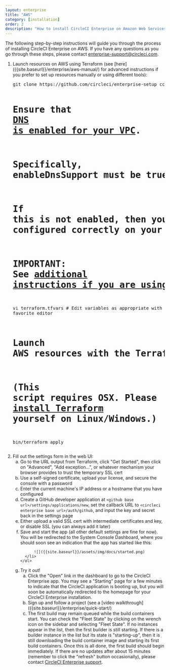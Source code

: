 ```yaml
---
layout: enterprise
title: "AWS"
category: [installation]
order: 2
description: "How to install CircleCI Enterprise on Amazon Web Services (AWS)."
---
```


The following step-by-step instructions will guide you through the process of installing CircleCI Enterprise on AWS. If you have any questions as you go through these steps, please contact <enterprise-support@circleci.com>.

<ol>
  <li>Launch resources on AWS using Terraform (see [here]({{site.baseurl}}/enterprise/aws-manual/) for advanced instructions if you prefer to set up resources manually or using different tools):
  <pre>
git clone https://github.com/circleci/enterprise-setup ccie && cd ccie

# Ensure that <a href="https://docs.aws.amazon.com/AmazonVPC/latest/UserGuide/vpc-dns.html#vpc-dns-updating">DNS is enabled for your VPC</a>.
# Specifically, enableDnsSupport must be true.
# If this is not enabled, then you must otherwise ensure that DNS is configured correctly on your instances
# IMPORTANT: See [additional instructions if you are using a private subnet]({{site.baseurl}}/enterprise/aws-private-subnet/).

vi terraform.tfvars # Edit variables as appropriate with your favorite editor

# Launch AWS resources with the Terraform wrapper script
# (This script requires OSX. Please <a href="https://www.terraform.io/downloads.html">install Terraform</a> yourself on Linux/Windows.)

bin/terraform apply</pre>
  </li>
  <li>Fill out the settings form in the web UI:
    <ol type="a">
      <li>Go to the URL output from Terraform, click "Get Started", then click on "Advanced", "Add exception...", or whatever mechanism your browser provides to trust the temporary  SSL cert</li>
      <li>Use a self-signed certificate, upload your license, and secure the console with a password</li>
      <li>Enter the current machine's IP address or a hostname that you have configured</li>
      <li>Create a GitHub developer application at <code>&lt;github base url&gt;/settings/applications/new</code>, set the callback URL to <code>&lt;circleci enterprise base url&gt;/auth/github</code>, and input the key and secret back in the settings page</li>
      <li>Either upload a valid SSL cert with intermediate certificates and key, or disable SSL (you can always add it later)</li>
      <li>Save and start the app (all other default settings are fine for now). You will be redirected to the System Console Dashboard,
          where you should soon see an indication that the app has started like this:

          ![]({{site.baseurl}}/assets/img/docs/started.png)
	  </li>
    </ol>
  </li>
  <li>Try it out!
    <ol type="a">
      <li>Click the "Open" link in the dashboard to go to the CircleCI Enterprise app. You may see a "Starting" page for a few minutes to indicate that the CircleCI
          application is booting up, but you will soon be automatically redirected to the homepage for your CircleCI Enterprise installation.</li>
      <li>Sign up and follow a project (see a [video walkthrough]({{site.baseurl}}/enterprise/quick-start/)</li>
      <li>The first build may remain queued while the build containers start. You can check the "Fleet State" by clicking on the wrench icon on the sidebar and selecting "Fleet State".
If no instances appear in the list, then the first builder is still starting. If there is a builder instance in the list but its state is "starting-up", then it is still downloading the build container image and starting its first build containers. Once this is all done, the first build should begin immediately. If there are no updates after about 15 minutes (remember to click the "refresh" button occasionally), please contact <a href="mailto:enterprise-support@circleci.com">CircleCI Enterprise support</a>.</li>
    </ol>
  </li>
</ol>
